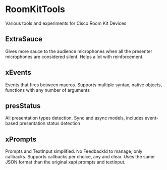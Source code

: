 # RoomKitTools
Various tools and experiments for Cisco Room Kit Devices

## ExtraSauce
Gives more sauce to the audience microphones when all the presenter microphones are considered silent. Helps a lot with reinforcement.

## xEvents
Events that fires between macros. Supports multiple syntax, native objects, functions with any number of arguments

## presStatus
All presentation types detection. Sync and async models, includes event-based presentation status detection

## xPrompts
Prompts and TextInput simplified. No FeedbackId to manage, only callbacks. Supports callbacks per choice, any and clear. Uses the same JSON format than the original xapi prompts and textinput.